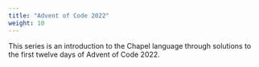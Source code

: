 ```yaml
---
title: "Advent of Code 2022"
weight: 10
---
```

This series is an introduction to the Chapel language through solutions to
the first twelve days of Advent of Code 2022.
